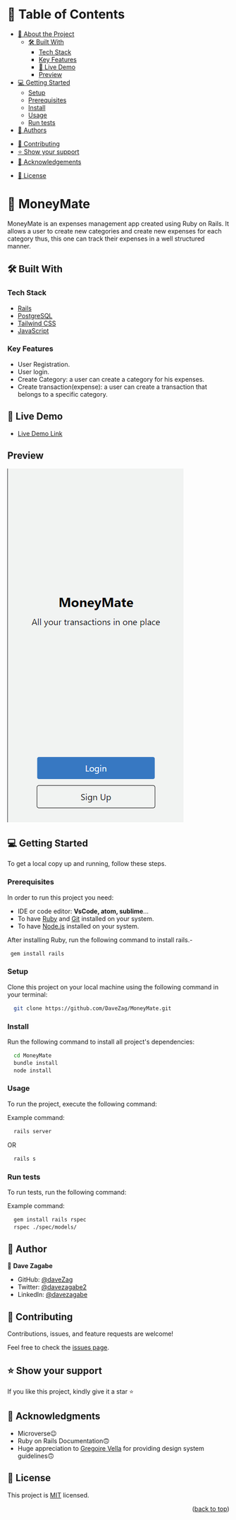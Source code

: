<a name="readme-top"></a>

# 📗 Table of Contents

- [📖 About the Project](#about-project)
  - [🛠 Built With](#built-with)
    - [Tech Stack](#tech-stack)
    - [Key Features](#key-features)
    - [🚀 Live Demo](#live-demo)
    - [Preview](#preview)
- [💻 Getting Started](#getting-started)
  - [Setup](#setup)
  - [Prerequisites](#prerequisites)
  - [Install](#install)
  - [Usage](#usage)
  - [Run tests](#run-tests)
  <!-- - [Deployment](#triangular_flag_on_post-deployment) -->
- [👥 Authors](#authors)
<!-- - [🔭 Future Features](#future-features) -->
- [🤝 Contributing](#contributing)
- [⭐️ Show your support](#support)
- [🙏 Acknowledgements](#acknowledgements)
<!-- - [❓ FAQ](#faq) -->
- [📝 License](#license)

# 📖 MoneyMate <a name="about-project"></a>

MoneyMate is an expenses management app created using Ruby on Rails. It allows a user to create new categories and create new expenses for each category thus, this one can track their expenses in a well structured manner.

## 🛠 Built With <a name="built-with"></a>

### Tech Stack <a name="tech-stack"></a>

  <ul>
    <li><a href="https://rubyonrails.org/">Rails</a></li>
    <li><a href="https://www.postgresql.org/">PostgreSQL</a></li>
    <li><a href="https://www.tailwindcss.com/">Tailwind CSS</a></li>
    <li><a href="https://developer.mozilla.org/en-US/docs/Web/JavaScript">JavaScript</a></li>
  </ul>

### Key Features <a name="key-features"></a>

- User Registration.
- User login.
- Create Category: a user can create a category for his expenses.
- Create transaction(expense): a user can create a transaction that belongs to a specific category.

## 🚀 Live Demo <a name="live-demo"></a>

- [Live Demo Link](https://moneymate-5vc4.onrender.com/)

## Preview

![Mobile Design](./preview/preview.png)

## 💻 Getting Started <a name="getting-started"></a>

To get a local copy up and running, follow these steps.

### Prerequisites

In order to run this project you need:

- IDE or code editor: **VsCode, atom, sublime**...
- To have [Ruby](https://www.ruby-lang.org/en/) and [Git](https://git-scm.com/) installed on your system.
- To have [Node.js](https://nodejs.org/) installed on your system.

After installing Ruby, run the following command to install rails.-

```sh
 gem install rails
```

### Setup

Clone this project on your local machine using the following command in your terminal:

```sh
  git clone https://github.com/DaveZag/MoneyMate.git
```

### Install

Run the following command to install all project's dependencies:

```sh
  cd MoneyMate
  bundle install
  node install
```

### Usage

To run the project, execute the following command:

Example command:

```sh
  rails server
```

OR

```sh
  rails s
```

### Run tests

To run tests, run the following command:

Example command:

```sh
  gem install rails rspec
  rspec ./spec/models/
```

## 👥 Author <a name="authors"></a>

👤 **Dave Zagabe**

- GitHub: [@daveZag](https://github.com/daveZag)
- Twitter: [@davezagabe2](https://twitter.com/davezagabe2)
- LinkedIn: [@davezagabe](https://www.linkedin.com/in/davezagabe/)

<!-- ## 🔭 Future Features <a name="future-features"></a>

- [ ] **Add GUI** -->

## 🤝 Contributing <a name="contributing"></a>

Contributions, issues, and feature requests are welcome!

Feel free to check the [issues page](../../issues/).

## ⭐️ Show your support <a name="support"></a>

If you like this project, kindly give it a star ⭐️

## 🙏 Acknowledgments <a name="acknowledgements"></a>

- Microverse😉
- Ruby on Rails Documentation🙃
- Huge appreciation to [Gregoire Vella](https://www.behance.net/gregoirevella) for providing design system guidelines🙃

## 📝 License <a name="license"></a>

This project is [MIT](./LICENSE) licensed.

<p align="right">(<a href="#readme-top">back to top</a>)</p>
